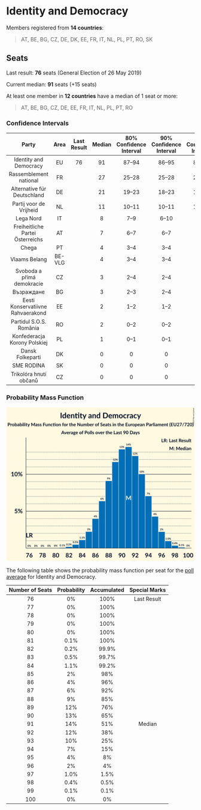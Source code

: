 # Identity and Democracy

Members registered from **14 countries**:

> AT, BE, BG, CZ, DE, DK, EE, FR, IT, NL, PL, PT, RO, SK

## Seats

Last result: **76** seats (General Election of 26 May 2019)

Current median: **91** seats (+15 seats)

At least one member in **12 countries** have a median of 1 seat or more:

> AT, BE, BG, CZ, DE, EE, FR, IT, NL, PL, PT, RO

### Confidence Intervals

| Party | Area | Last Result | Median | 80% Confidence Interval | 90% Confidence Interval | 95% Confidence Interval | 99% Confidence Interval |
|:-----:|:----:|:-----------:|:------:|:-----------------------:|:-----------------------:|:-----------------------:|:-----------------------:|
| Identity and Democracy | EU | 76 | 91 | 87–94 | 86–95 | 85–96 | 83–98 |
| Rassemblement national | FR | | 27 | 25–28 | 25–28 | 24–29 | 24–30 |
| Alternative für Deutschland | DE | | 21 | 19–23 | 18–23 | 18–24 | 17–24 |
| Partij voor de Vrijheid | NL | | 11 | 10–11 | 10–11 | 10–11 | 10–12 |
| Lega Nord | IT | | 8 | 7–9 | 6–10 | 6–10 | 6–11 |
| Freiheitliche Partei Österreichs | AT | | 7 | 6–7 | 6–7 | 6–7 | 6–7 |
| Chega | PT | | 4 | 3–4 | 3–4 | 3–5 | 2–5 |
| Vlaams Belang | BE-VLG | | 4 | 3–4 | 3–4 | 3–4 | 3–4 |
| Svoboda a přímá demokracie | CZ | | 3 | 2–4 | 2–4 | 2–4 | 2–4 |
| Възраждане | BG | | 3 | 2–3 | 2–4 | 2–4 | 2–4 |
| Eesti Konservatiivne Rahvaerakond | EE | | 2 | 1–2 | 1–2 | 1–2 | 1–2 |
| Partidul S.O.S. România | RO | | 2 | 0–2 | 0–2 | 0–2 | 0–2 |
| Konfederacja Korony Polskiej | PL | | 1 | 0–1 | 0–1 | 0–1 | 0–1 |
| Dansk Folkeparti | DK | | 0 | 0 | 0 | 0 | 0 |
| SME RODINA | SK | | 0 | 0 | 0 | 0 | 0 |
| Trikolóra hnutí občanů | CZ | | 0 | 0 | 0 | 0 | 0 |

### Probability Mass Function

![Graph with seats probability mass function not yet produced](average-2023-12-31-seats-pmf-identityanddemocracy.png "Seats Probability Mass Function")

The following table shows the probability mass function per seat for the [poll average](average-2023-12-31.html) for Identity and Democracy.

| Number of Seats | Probability | Accumulated | Special Marks |
|:---------------:|:-----------:|:-----------:|:-------------:|
| 76 | 0% | 100% | Last Result |
| 77 | 0% | 100% |  |
| 78 | 0% | 100% |  |
| 79 | 0% | 100% |  |
| 80 | 0% | 100% |  |
| 81 | 0.1% | 100% |  |
| 82 | 0.2% | 99.9% |  |
| 83 | 0.5% | 99.7% |  |
| 84 | 1.1% | 99.2% |  |
| 85 | 2% | 98% |  |
| 86 | 4% | 96% |  |
| 87 | 6% | 92% |  |
| 88 | 9% | 85% |  |
| 89 | 12% | 76% |  |
| 90 | 13% | 65% |  |
| 91 | 14% | 51% | Median |
| 92 | 12% | 38% |  |
| 93 | 10% | 25% |  |
| 94 | 7% | 15% |  |
| 95 | 4% | 8% |  |
| 96 | 2% | 4% |  |
| 97 | 1.0% | 1.5% |  |
| 98 | 0.4% | 0.5% |  |
| 99 | 0.1% | 0.1% |  |
| 100 | 0% | 0% |  |


